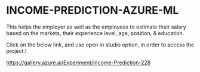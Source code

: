 # INCOME-PREDICTION-AZURE-ML
This helps the employer as well as the employees to estimate their salary based on the markets, their experience level, age, position, & education.

Click on the below link, and use open in studio option, in order to access the project.!

https://gallery.azure.ai/Experiment/Income-Prediction-228
